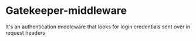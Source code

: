 # Gatekeeper-middleware
It's an authentication middleware that looks for login credentials sent over in request headers

